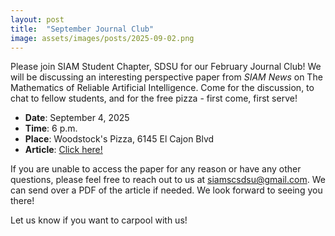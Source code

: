 ```yaml
---
layout: post
title:  "September Journal Club"
image: assets/images/posts/2025-09-02.png
---
```


Please join SIAM Student Chapter, SDSU for our February Journal Club! We will be discussing an interesting perspective paper from _SIAM News_ on The Mathematics of Reliable Artificial Intelligence. Come for the discussion, to chat to fellow students, and for the free pizza - first come, first serve!

- __Date__:   September 4, 2025
- __Time__:   6 p.m.
- __Place__:  Woodstock's Pizza, 6145 El Cajon Blvd
- __Article__:  [Click here!](https://www.siam.org/publications/siam-news/articles/the-mathematics-of-reliable-artificial-intelligence/)

If you are unable to access the paper for any reason or have any other questions, please feel free to reach out to us at [siamscsdsu@gmail.com](mailto:siamscsdsu@gmail.com). We can send over a PDF of the article if needed. We look forward to seeing you there!

Let us know if you want to carpool with us!